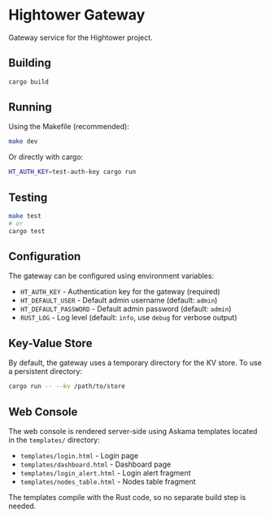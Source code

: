 # Hightower Gateway

Gateway service for the Hightower project.

## Building

```bash
cargo build
```

## Running

Using the Makefile (recommended):

```bash
make dev
```

Or directly with cargo:

```bash
HT_AUTH_KEY=test-auth-key cargo run
```

## Testing

```bash
make test
# or
cargo test
```

## Configuration

The gateway can be configured using environment variables:

- `HT_AUTH_KEY` - Authentication key for the gateway (required)
- `HT_DEFAULT_USER` - Default admin username (default: `admin`)
- `HT_DEFAULT_PASSWORD` - Default admin password (default: `admin`)
- `RUST_LOG` - Log level (default: `info`, use `debug` for verbose output)

## Key-Value Store

By default, the gateway uses a temporary directory for the KV store. To use a persistent directory:

```bash
cargo run -- --kv /path/to/store
```

## Web Console

The web console is rendered server-side using Askama templates located in the `templates/` directory:

- `templates/login.html` - Login page
- `templates/dashboard.html` - Dashboard page
- `templates/login_alert.html` - Login alert fragment
- `templates/nodes_table.html` - Nodes table fragment

The templates compile with the Rust code, so no separate build step is needed.
